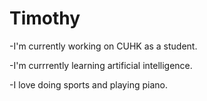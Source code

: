 # Timothy

-I'm currently working on CUHK as a student.

-I'm currrently learning artificial intelligence.

-I love doing sports and playing piano.


